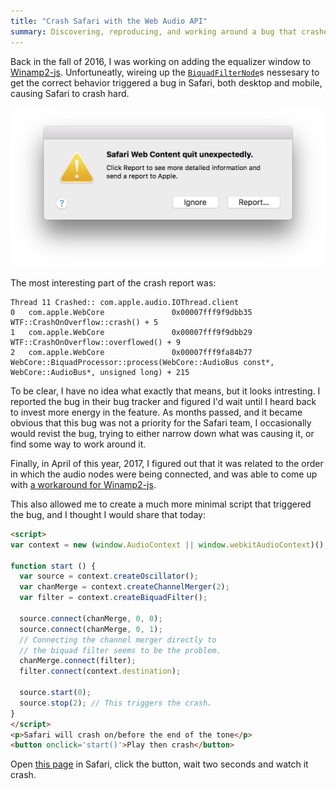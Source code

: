 ```yaml
---
title: "Crash Safari with the Web Audio API"
summary: Discovering, reproducing, and working around a bug that crashes Safari hard.
---
```


Back in the fall of 2016, I was working on adding the equalizer window to [Winamp2-js](/projects/winamp2-js/). Unfortuneatly, wireing up the [`BiquadFilterNode`](https://developer.mozilla.org/en-US/docs/Web/API/BiquadFilterNode)s nessesary to get the correct behavior triggered a bug in Safari, both desktop and mobile, causing Safari to crash hard.

![Screenshot of Safari crashing](/images/crash-safari.png)

The most interesting part of the crash report was:

```
Thread 11 Crashed:: com.apple.audio.IOThread.client
0   com.apple.WebCore             	0x00007fff9f9dbb35 WTF::CrashOnOverflow::crash() + 5
1   com.apple.WebCore             	0x00007fff9f9dbb29 WTF::CrashOnOverflow::overflowed() + 9
2   com.apple.WebCore             	0x00007fff9fa84b77 WebCore::BiquadProcessor::process(WebCore::AudioBus const*, WebCore::AudioBus*, unsigned long) + 215
```

To be clear, I have no idea what exactly that means, but it looks intresting. I reported the bug in their bug tracker and figured I'd wait until I heard back to invest more energy in the feature. As months passed, and it became obvious that  this bug was not a priority for the Safari team, I occasionally would revist the bug, trying to either narrow down what was causing it, or find some way to work around it.

Finally, in April of this year, 2017, I figured out that it was related to the order in which the audio nodes were being connected, and was able to come up with [a workaround for Winamp2-js](https://github.com/captbaritone/winamp2-js/commit/d70dd0cc3780cf4824d70043eba33f22e35ba889).

This also allowed me to create a much more minimal script that triggered the bug, and I thought I would share that today:

```html
<script>
var context = new (window.AudioContext || window.webkitAudioContext)();

function start () {
  var source = context.createOscillator();
  var chanMerge = context.createChannelMerger(2);
  var filter = context.createBiquadFilter();

  source.connect(chanMerge, 0, 0);
  source.connect(chanMerge, 0, 1);
  // Connecting the channel merger directly to
  // the biquad filter seems to be the problem.
  chanMerge.connect(filter);
  filter.connect(context.destination);

  source.start(0);
  source.stop(2); // This triggers the crash.
}
</script>
<p>Safari will crash on/before the end of the tone</p>
<button onclick='start()'>Play then crash</button>
```

Open [this page](https://cdn.rawgit.com/captbaritone/2640628676cc5dfb1541e8255f707624/raw/074b9732bbaac200059952218d0c0a897af0f665/crash_safari.html) in Safari, click the button, wait two seconds and watch it crash.
